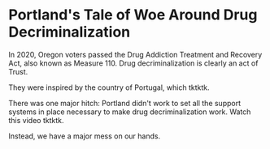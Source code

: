 # Portland's Tale of Woe Around Drug Decriminalization

In 2020, Oregon voters passed the Drug Addiction Treatment and Recovery Act, also known as Measure 110. Drug decriminalization is clearly an act of Trust. 

They were inspired by the country of Portugal, which tktktk. 

There was one major hitch: Portland didn't work to set all the support systems in place necessary to make drug decriminalization work. Watch this video tktktk. 

Instead, we have a major mess on our hands. 

